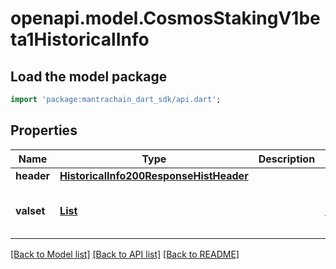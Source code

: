 # openapi.model.CosmosStakingV1beta1HistoricalInfo

## Load the model package
```dart
import 'package:mantrachain_dart_sdk/api.dart';
```

## Properties
Name | Type | Description | Notes
------------ | ------------- | ------------- | -------------
**header** | [**HistoricalInfo200ResponseHistHeader**](HistoricalInfo200ResponseHistHeader.md) |  | [optional] 
**valset** | [**List<StakingDelegatorValidators200ResponseValidatorsInner>**](StakingDelegatorValidators200ResponseValidatorsInner.md) |  | [optional] [default to const []]

[[Back to Model list]](../README.md#documentation-for-models) [[Back to API list]](../README.md#documentation-for-api-endpoints) [[Back to README]](../README.md)


